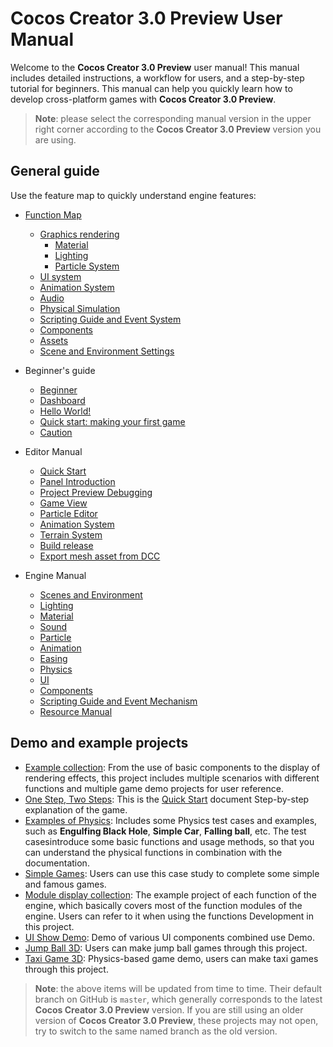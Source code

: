 # Cocos Creator 3.0 Preview User Manual

Welcome to the __Cocos Creator 3.0 Preview__ user manual! This manual includes detailed instructions, a workflow for users, and a step-by-step tutorial for beginners. This manual can help you quickly learn how to develop cross-platform games with __Cocos Creator 3.0 Preview__.

> **Note**: please select the corresponding manual version in the upper right corner according to the __Cocos Creator 3.0 Preview__ version you are using.

## General guide

Use the feature map to quickly understand engine features:

- [Function Map](module-map/index.md)
  - [Graphics rendering](module-map/graphics.md)
    - [Material](material-system/overview.md)
    - [Lighting](module-map/light.md)
    - [Particle System](particle-system/overview.md)
  - [UI system](ui-system/components/engine/index.md)
  - [Animation System](engine/animation/index.md)
  - [Audio](audio-system/overview.md)
  - [Physical Simulation](physics/physics.md)
  - [Scripting Guide and Event System](scripting/index.md)
  - [Components](editor/components/index.md)
  - [Assets](asset/index.md)
  - [Scene and Environment Settings](concepts/scene/index.md)

- Beginner's guide
  - [Beginner](getting-started/index.md)
  - [Dashboard](getting-started/dashboard/index.md)
  - [Hello World!](getting-started/helloworld/index.md)
  - [Quick start: making your first game](getting-started/first-game/index.md)
  - [Caution](getting-started/attention/index.md)

- Editor Manual
  - [Quick Start](getting-started/index.md)
  - [Panel Introduction](editor/index.md)
  - [Project Preview Debugging](editor/preview/index.md)
  - [Game View](editor/gameview/index.md)
  - [Particle Editor](particle-system/editor/index.md)
  - [Animation System](editor/animation/index.md)
  - [Terrain System](editor/terrain/index.md)
  - [Build release](editor/publish/index.md)
  - [Export mesh asset from DCC](asset/dcc-export-mesh.md)

- Engine Manual
  - [Scenes and Environment](concepts/scene/index.md)
  - [Lighting](concepts/scene/light.md)
  - [Material](material-system/overview.md)
  - [Sound](audio-system/overview.md)
  - [Particle](particle-system/overview.md)
  - [Animation](engine/animation/index.md)
  - [Easing](tween/index.md)
  - [Physics](physics/physics.md)
  - [UI](ui-system/components/engine/index.md)
  - [Components](editor/components/index.md)
  - [Scripting Guide and Event Mechanism](scripting/index.md)
  - [Resource Manual](asset/index.md)

## Demo and example projects

- [Example collection](https://github.com/cocos-creator/example-3d): From the use of basic components to the display of rendering effects, this project includes multiple scenarios with different functions and multiple game demo projects for user reference.
- [One Step, Two Steps](https://github.com/cocos-creator/tutorial-mind-your-step-3d): This is the [Quick Start](getting-started/first-game/index.md) document Step-by-step explanation of the game.
- [Examples of Physics](https://github.com/cocos-creator/example-3d/tree/master/physics-3d): Includes some Physics test cases and examples, such as **Engulfing Black Hole**, **Simple Car**, **Falling ball**, etc. The test casesintroduce some basic functions and usage methods, so that you can understand the physical functions in combination with the documentation.
- [Simple Games](https://github.com/cocos-creator/example-3d/tree/master/simple-games): Users can use this case study to complete some simple and famous games.
- [Module display collection](https://github.com/cocos-creator/test-cases-3d): The example project of each function of the engine, which basically covers most of the function modules of the engine. Users can refer to it when using the functions Development in this project.
- [UI Show Demo](https://github.com/cocos-creator/demo-ui/): Demo of various UI components combined use Demo.
- [Jump Ball 3D](https://github.com/cocos-creator/demo-ball): Users can make jump ball games through this project.
- [Taxi Game 3D](https://github.com/cocos-creator/tutorial-taxi-game): Physics-based game demo, users can make taxi games through this project.

> **Note**: the above items will be updated from time to time. Their default branch on GitHub is `master`, which generally corresponds to the latest __Cocos Creator 3.0 Preview__ version. If you are still using an older version of __Cocos Creator 3.0 Preview__, these projects may not open, try to switch to the same named branch as the old version.
